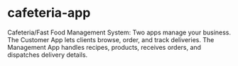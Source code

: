 # cafeteria-app
Cafeteria/Fast Food Management System: Two apps manage your business. The Customer App lets clients browse, order, and track deliveries. The Management App handles recipes, products, receives orders, and dispatches delivery details.
